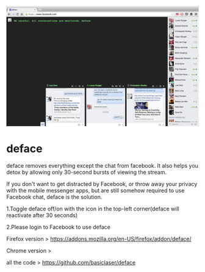 
![deface running in chrome on OSX](deface.png)

deface
=============

deface removes everything except the chat from facebook.
It also helps you detox by allowing only 30-second bursts of viewing the stream.

If you don't want to get distracted by Facebook, or throw away your privacy with the mobile messenger apps,
but are still somehow required to use Facebook chat, deface is the solution.

1.Toggle deface off/on with the icon in the top-left corner(deface will reactivate after 30 seconds)

2.Please login to Facebook to use deface

Firefox version > https://addons.mozilla.org/en-US/firefox/addon/deface/

Chrome version >

all the code > https://github.com/basiclaser/deface
